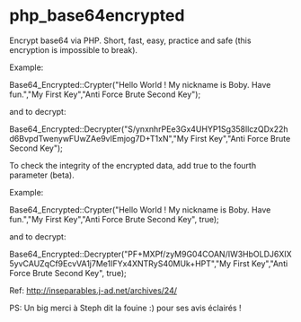 # php_base64encrypted
Encrypt base64 via PHP. Short, fast, easy, practice and safe (this encryption is impossible to break).

Example: 

Base64_Encrypted::Crypter("Hello World ! My nickname is Boby. Have fun.","My First Key","Anti Force Brute Second Key");
 
 and to decrypt:
 
Base64_Encrypted::Decrypter("S/ynxnhrPEe3Gx4UHYP1Sg358llczQDx22hd6BvpdTwenywFUwZAe9vIEmjog7D+T1xN","My First Key","Anti Force Brute Second Key");
 
 To check the integrity of the encrypted data, add true to the fourth parameter (beta).
 
Example:
 
Base64_Encrypted::Crypter("Hello World ! My nickname is Boby. Have fun.","My First Key","Anti Force Brute Second Key", true);

and to decrypt:

Base64_Encrypted::Decrypter("PF+MXPf/zyM9G04COAN/IW3HbOLDJ6XIX5yvCAUZqCf9EcvVA1j7Me1IFYx4XNTRyS40MUk+HPT","My First Key","Anti Force Brute Second Key", true);


Ref: http://inseparables.j-ad.net/archives/24/

PS: Un big merci à Steph dit la fouine :) pour ses avis éclairés !
